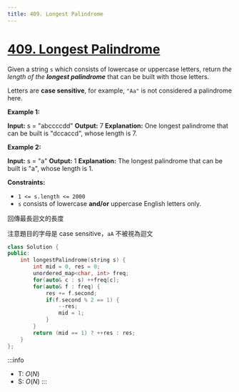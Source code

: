 ```yaml
---
title: 409. Longest Palindrome
---
```


# [409\. Longest Palindrome](https://leetcode.com/problems/longest-palindrome/)

Given a string `s` which consists of lowercase or uppercase letters, return _the length of the **longest palindrome**_ that can be built with those letters.

Letters are **case sensitive**, for example, `"Aa"` is not considered a palindrome here.

**Example 1:**

**Input:** s = "abccccdd"
**Output:** 7
**Explanation:** One longest palindrome that can be built is "dccaccd", whose length is 7.

**Example 2:**

**Input:** s = "a"
**Output:** 1
**Explanation:** The longest palindrome that can be built is "a", whose length is 1.

**Constraints:**

- `1 <= s.length <= 2000`
- `s` consists of lowercase **and/or** uppercase English letters only.

回傳最長迴文的長度

注意題目的字母是 case sensitive，`aA` 不被視為迴文

```cpp
class Solution {
public:
    int longestPalindrome(string s) {
        int mid = 0, res = 0;
        unordered_map<char, int> freq;
        for(auto& c : s) ++freq[c];
        for(auto& f : freq) {
            res += f.second;
            if(f.second % 2 == 1) {
                --res;
                mid = 1;
            }
        }
        return (mid == 1) ? ++res : res;
    }
};
```

:::info
- T: $O(N)$
- S: $O(N)$
:::
